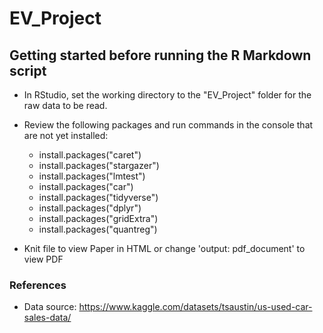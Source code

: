 # EV_Project

## Getting started before running the R Markdown script

* In RStudio, set the working directory to the "EV_Project" folder for the raw data to be read.

* Review the following packages and run commands in the console that are not yet installed:

  - install.packages("caret")
  - install.packages("stargazer")
  - install.packages("lmtest")
  - install.packages("car")
  - install.packages("tidyverse")
  - install.packages("dplyr")
  - install.packages("gridExtra")
  - install.packages("quantreg")

* Knit file to view Paper in HTML or change 'output: pdf_document' to view PDF

### References 
* Data source: https://www.kaggle.com/datasets/tsaustin/us-used-car-sales-data/
